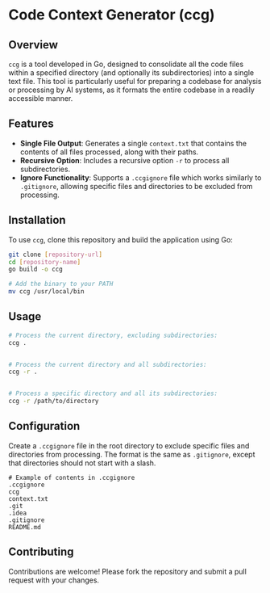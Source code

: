 # Code Context Generator (ccg)

## Overview

`ccg` is a tool developed in Go, designed to consolidate all the code files within a specified directory (and optionally its subdirectories) into a single text file. This tool is particularly useful for preparing a codebase for analysis or processing by AI systems, as it formats the entire codebase in a readily accessible manner.

## Features

- **Single File Output**: Generates a single `context.txt` that contains the contents of all files processed, along with their paths.
- **Recursive Option**: Includes a recursive option `-r` to process all subdirectories.
- **Ignore Functionality**: Supports a `.ccgignore` file which works similarly to `.gitignore`, allowing specific files and directories to be excluded from processing.

## Installation

To use `ccg`, clone this repository and build the application using Go:

```bash
git clone [repository-url]
cd [repository-name]
go build -o ccg

# Add the binary to your PATH
mv ccg /usr/local/bin
```

## Usage
```bash
# Process the current directory, excluding subdirectories:
ccg .


# Process the current directory and all subdirectories:
ccg -r .


# Process a specific directory and all its subdirectories:
ccg -r /path/to/directory
```


## Configuration
Create a `.ccgignore` file in the root directory to exclude specific files and directories from processing. The format is the same as `.gitignore`, except that directories should not start with a slash.

```.gitignore
# Example of contents in .ccgignore
.ccgignore
ccg
context.txt
.git
.idea
.gitignore
README.md
```

## Contributing
Contributions are welcome! Please fork the repository and submit a pull request with your changes.